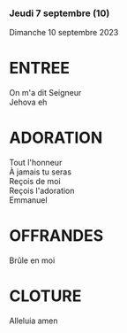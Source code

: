 ### Jeudi 7 septembre (10)

Dimanche 10 septembre 2023  

# ENTREE
On m'a dit Seigneur  
Jehova eh  

# ADORATION
Tout l'honneur  
À jamais tu seras  
Reçois de moi  
Reçois l'adoration  
Emmanuel  

# OFFRANDES
Brûle en moi  

# CLOTURE
Alleluia amen  
